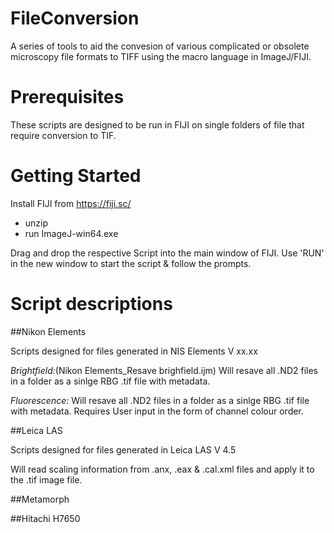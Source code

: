 # FileConversion
A series of tools to aid the convesion of various complicated or obsolete microscopy file formats to TIFF using the macro language in ImageJ/FIJI.

# Prerequisites
These scripts are designed to be run in FIJI on single folders of file that require conversion to TIF.

# Getting Started
Install FIJI from https://fiji.sc/
 - unzip
 - run ImageJ-win64.exe

Drag and drop the respective Script into the main window of FIJI. Use 'RUN' in the new window to start the script & follow the prompts.

# Script descriptions
##Nikon Elements 

Scripts designed for files generated in NIS Elements V xx.xx

_Brightfield:_(Nikon Elements_Resave brighfield.ijm) Will resave all .ND2 files in a folder as a sinlge RBG .tif file with metadata.

_Fluorescence:_ Will resave all .ND2 files in a folder as a sinlge RBG .tif file with metadata. Requires User input in the form of channel colour order.

##Leica LAS

Scripts designed for files generated in Leica LAS V 4.5

Will read scaling information from .anx, .eax & .cal.xml files and apply it to the .tif image file.

##Metamorph


##Hitachi H7650
